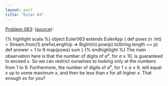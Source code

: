 ```yaml
---
layout: post
title: "Euler 63"
---
```


[Problem 063]\: (<a href="http://github.com/samskivert/euler-scala/raw/master/Euler063.scala">source</a>):

{% highlight scala %}
object Euler063 extends EulerApp {
  def pows (n :Int) = Stream.from(1) prefixLength(p => BigInt(n).pow(p).toString.length == p)
  def answer = 1 to 9 map(pows) sum
}
{% endhighlight %}
The main observation here is that the number of digits of <em>a</em><sup><em>x</em></sup>, for <em>a</em> ≥ 10, is guaranteed to exceed <em>x</em>. So we can restrict ourselves to looking only at the numbers from 1 to 9. Furthermore, the number of digits of <em>a</em><sup><em>x</em></sup>, for 1 ≤ <em>a</em> ≤ 9, will equal <em>x</em> up to some maximum <em>x</em>, and then be less than <em>x</em> for all higher <em>x</em>. That enough <em>x</em>s for you?


[Problem 063]: http://projecteuler.net/index.php?section=problems&id=63
